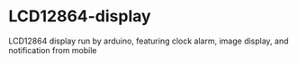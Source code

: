 # LCD12864-display
LCD12864 display run by arduino, featuring clock alarm, image display, and notification from mobile 
